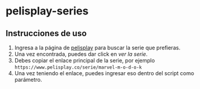 # pelisplay-series

## Instrucciones de uso

1. Ingresa a la página de [pelisplay](https://www.pelisplay.co/) para buscar la serie que prefieras.
2. Una vez encontrada, puedes dar click en _ver la serie_.
3. Debes copiar el enlace principal de la serie, por ejemplo `https://www.pelisplay.co/serie/marvel-m-o-d-o-k`
4. Una vez teniendo el enlace, puedes ingresar eso dentro del script como parámetro.
